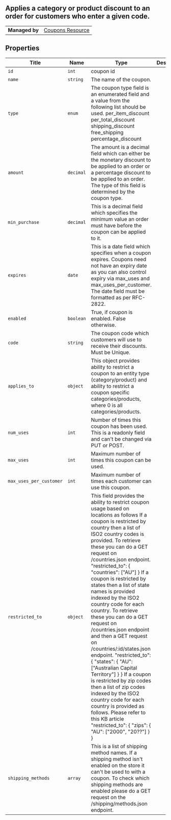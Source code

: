 ## Applies a category or product discount to an order for customers who enter a given code.

|||
|---|---|
| **Managed by** | [Coupons Resource](/api/stores/v2/coupons)


</div>

## Properties

| Title | Name | Type | Description |
| --- | --- | --- | --- |
| `id` | `int` | coupon id |
| `name` | `string` | The name of the coupon. |
| `type` | `enum` | The coupon type field is an enumerated field and a value from the following list should be used. per_item_discount per_total_discount shipping_discount free_shipping percentage_discount |
| `amount` | `decimal` | The amount is a decimal field which can either be the monetary discount to be applied to an order or a percentage discount to be applied to an order. The type of this field is determined by the coupon type. |
| `min_purchase` | `decimal` | This is a decimal field which specifies the minimum value an order must have before the coupon can be applied to it. |
| `expires` | `date` | This is a date field which specifies when a coupon expires. Coupons need not have an expiry date as you can also control expiry via max_uses and max_uses_per_customer. The date field must be formatted as per RFC-2822. |
| `enabled` | `boolean` | True, if coupon is enabled. False otherwise. |
| `code` | `string` | The coupon code which customers will use to receive their discounts. Must be Unique. |
| `applies_to` | `object` | This object provides ability to restrict a coupon to an entity type (category/product) and ability to restrict a coupon specific categories/products, where 0 is all categories/products. |
| `num_uses` | `int` | Number of times this coupon has been used. This is a readonly field and can't be changed via PUT or POST. |
| `max_uses` | `int` | Maximum number of times this coupon can be used. |
| `max_uses_per_customer` | `int` | Maximum number of times each customer can use this coupon. |
| `restricted_to` | `object` | This field provides the ability to restrict coupon usage based on locations as follows If a coupon is restricted by country then a list of ISO2 country codes is provided. To retrieve these you can do a GET request on /countries.json endpoint. "restricted_to": { "countries": ["AU"] } If a coupon is restricted by states then a list of state names is provided indexed by the ISO2 country code for each country. To retrieve these you can do a GET request on /countries.json endpoint and then a GET request on /countries/:id/states.json endpoint. "restricted_to": { "states": { "AU": ["Australian Capital Territory"] } } If a coupon is restricted by zip codes then a list of zip codes indexed by the ISO2 country code for each country is provided as follows. Please refer to this KB article "restricted_to": { "zips": { "AU": ["2000", "20??"] } } |
| `shipping_methods` | `array` | This is a list of shipping method names. If a shipping method isn't enabled on the store it can't be used to with a coupon. To check which shipping methods are enabled please do a GET request on the /shipping/methods.json endpoint. |
